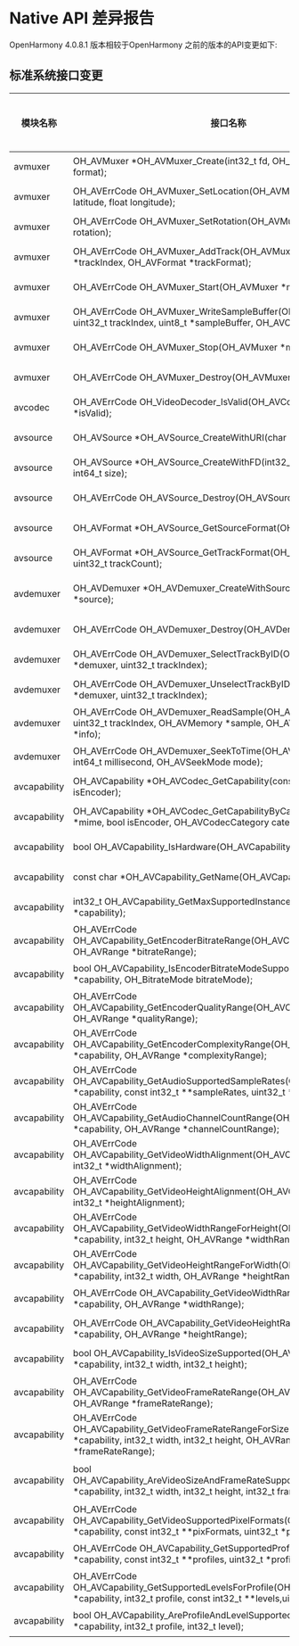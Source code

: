 # Native API 差异报告

OpenHarmony 4.0.8.1 版本相较于OpenHarmony 之前的版本的API变更如下:

## 标准系统接口变更

| 模块名称 | 接口名称                                                     | 变更类型 | 变更说明             |
| -------- | ------------------------------------------------------------ | -------- | -------------------- |
| avmuxer  | OH_AVMuxer \*OH_AVMuxer_Create(int32_t fd, OH_AVOutputFormat format); | 新增     | 创建OH_AVMuxer       |
| avmuxer  | OH_AVErrCode OH_AVMuxer_SetLocation(OH_AVMuxer \*muxer, float latitude, float longitude); | 新增     | 设置输出文件的经纬度 |
| avmuxer  | OH_AVErrCode OH_AVMuxer_SetRotation(OH_AVMuxer \*muxer, int32_t rotation); | 新增     | 设置视频旋转角度     |
| avmuxer  | OH_AVErrCode OH_AVMuxer_AddTrack(OH_AVMuxer \*muxer, int32_t \*trackIndex, OH_AVFormat \*trackFormat); | 新增     | 添加媒体轨           |
| avmuxer  | OH_AVErrCode OH_AVMuxer_Start(OH_AVMuxer \*muxer);           | 新增     | 开始封装             |
| avmuxer  | OH_AVErrCode OH_AVMuxer_WriteSampleBuffer(OH_AVMuxer \*muxer, uint32_t trackIndex, uint8_t \*sampleBuffer, OH_AVCodecBufferAttr info); | 新增     | 将数据写入封装器     |
| avmuxer  | OH_AVErrCode OH_AVMuxer_Stop(OH_AVMuxer \*muxer);            | 新增     | 停止封装             |
| avmuxer  | OH_AVErrCode OH_AVMuxer_Destroy(OH_AVMuxer \*muxer);         | 新增     | 销毁OH_AVMuxer       |
| avcodec  | OH_AVErrCode OH_VideoDecoder_IsValid(OH_AVCodec \*codec, bool \*isValid);         | 新增     | 查询当前codec实例是否有效      |
| avsource  | OH_AVSource *OH_AVSource_CreateWithURI(char *uri);         | 新增     | 根据 URI 创建 OH_AVSource       |
| avsource  | OH_AVSource *OH_AVSource_CreateWithFD(int32_t fd, int64_t offset, int64_t size);         | 新增     | 根据 FD 创建OH_AVSource       |
| avsource  | OH_AVErrCode OH_AVSource_Destroy(OH_AVSource *source);         | 新增     | 销毁 OH_AVSource       |
| avsource  | OH_AVFormat *OH_AVSource_GetSourceFormat(OH_AVSource *source);         | 新增     | 获取 source 信息       |
| avsource  | OH_AVFormat *OH_AVSource_GetTrackFormat(OH_AVSource *source, uint32_t trackCount);         | 新增     | 获取 track 信息       |
| avdemuxer  | OH_AVDemuxer *OH_AVDemuxer_CreateWithSource(OH_AVSource *source);         | 新增     | 根据 source 创建 OH_AVDemuxer       |
| avdemuxer  | OH_AVErrCode OH_AVDemuxer_Destroy(OH_AVDemuxer *demuxer);         | 新增     | 销毁 OH_AVDemuxer       |
| avdemuxer  | OH_AVErrCode OH_AVDemuxer_SelectTrackByID(OH_AVDemuxer *demuxer, uint32_t trackIndex);         | 新增     | 选择需要解封装的轨道      |
| avdemuxer  | OH_AVErrCode OH_AVDemuxer_UnselectTrackByID(OH_AVDemuxer *demuxer, uint32_t trackIndex);         | 新增     | 取消选择需要解封装的轨道       |
| avdemuxer  | OH_AVErrCode OH_AVDemuxer_ReadSample(OH_AVDemuxer *demuxer, uint32_t trackIndex, OH_AVMemory *sample, OH_AVCodecBufferAttr *info);         | 新增     | 读取 trackIndex 对应轨道的帧     |
| avdemuxer  | OH_AVErrCode OH_AVDemuxer_SeekToTime(OH_AVDemuxer *demuxer, int64_t millisecond, OH_AVSeekMode mode);         | 新增     | 跳转到指定时间       |
|avcapability|OH_AVCapability *OH_AVCodec_GetCapability(const char *mime, bool isEncoder);|新增|获取系统推荐的能力句柄|
|avcapability|OH_AVCapability *OH_AVCodec_GetCapabilityByCategory(const char *mime, bool isEncoder, OH_AVCodecCategory category);|新增|获取系统指定软硬件的能力句柄|
|avcapability|bool OH_AVCapability_IsHardware(OH_AVCapability *capability);|新增|确认是否是硬件编解码器|
|avcapability|const char *OH_AVCapability_GetName(OH_AVCapability *capability);|新增|获取codec名字|
|avcapability|int32_t OH_AVCapability_GetMaxSupportedInstances(OH_AVCapability *capability);|新增|获取最大支持的实例数|
|avcapability|OH_AVErrCode OH_AVCapability_GetEncoderBitrateRange(OH_AVCapability *capability, OH_AVRange *bitrateRange);|新增|获取编码支持的码率范围|
|avcapability|bool OH_AVCapability_IsEncoderBitrateModeSupported(OH_AVCapability *capability, OH_BitrateMode bitrateMode);|新增|确认码控模式是否支持|
|avcapability|OH_AVErrCode OH_AVCapability_GetEncoderQualityRange(OH_AVCapability *capability, OH_AVRange *qualityRange);|新增|获取编码质量范围|
|avcapability|OH_AVErrCode OH_AVCapability_GetEncoderComplexityRange(OH_AVCapability *capability, OH_AVRange *complexityRange);|新增|获取编码复杂度范围|
|avcapability|OH_AVErrCode OH_AVCapability_GetAudioSupportedSampleRates(OH_AVCapability *capability, const int32_t **sampleRates, uint32_t *sampleRateNum);|新增|获取支持的音频采样率|
|avcapability|OH_AVErrCode OH_AVCapability_GetAudioChannelCountRange(OH_AVCapability *capability, OH_AVRange *channelCountRange);|新增|获取音频通道数范围|
|avcapability|OH_AVErrCode OH_AVCapability_GetVideoWidthAlignment(OH_AVCapability *capability, int32_t *widthAlignment);|新增|获取视频宽对齐|
|avcapability|OH_AVErrCode OH_AVCapability_GetVideoHeightAlignment(OH_AVCapability *capability, int32_t *heightAlignment);|新增|获取视频高对齐|
|avcapability|OH_AVErrCode OH_AVCapability_GetVideoWidthRangeForHeight(OH_AVCapability *capability, int32_t height, OH_AVRange *widthRange);|新增|获取特定高情况下视频宽范围|
|avcapability|OH_AVErrCode OH_AVCapability_GetVideoHeightRangeForWidth(OH_AVCapability *capability, int32_t width, OH_AVRange *heightRange);|新增|获取特定宽情况下视频高范围|
|avcapability|OH_AVErrCode OH_AVCapability_GetVideoWidthRange(OH_AVCapability *capability, OH_AVRange *widthRange);|新增|获取视频宽范围|
|avcapability|OH_AVErrCode OH_AVCapability_GetVideoHeightRange(OH_AVCapability *capability, OH_AVRange *heightRange);|新增|获取视频高范围|
|avcapability|bool OH_AVCapability_IsVideoSizeSupported(OH_AVCapability *capability, int32_t width, int32_t height);|新增|确认当前视频尺寸是否支持|
|avcapability|OH_AVErrCode OH_AVCapability_GetVideoFrameRateRange(OH_AVCapability *capability, OH_AVRange *frameRateRange);|新增|获取视频帧率范围|
|avcapability|OH_AVErrCode OH_AVCapability_GetVideoFrameRateRangeForSize(OH_AVCapability *capability, int32_t width, int32_t height, OH_AVRange *frameRateRange);|新增|获取特定尺寸下视频帧率范围|
|avcapability|bool OH_AVCapability_AreVideoSizeAndFrameRateSupported(OH_AVCapability *capability, int32_t width, int32_t height, int32_t frameRate);|新增|确认当前视频尺寸和帧率是否支持|
|avcapability|OH_AVErrCode OH_AVCapability_GetVideoSupportedPixelFormats(OH_AVCapability *capability, const int32_t **pixFormats, uint32_t *pixFormatNum);|新增|获取支持的视频像素格式|
|avcapability|OH_AVErrCode OH_AVCapability_GetSupportedProfiles(OH_AVCapability *capability, const int32_t **profiles, uint32_t *profileNum);|新增|获取支持的模板|
|avcapability|OH_AVErrCode OH_AVCapability_GetSupportedLevelsForProfile(OH_AVCapability *capability, int32_t profile, const int32_t **levels,uint32_t *levelNum);|新增|获取特定模板情况下的等级范围|
|avcapability|bool OH_AVCapability_AreProfileAndLevelSupported(OH_AVCapability *capability, int32_t profile, int32_t level);|新增|确认当前模板和等级是否支持|
